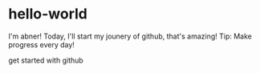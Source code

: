 # hello-world
 
I'm abner! Today, I'll start my jounery of github, that's amazing!
Tip: Make progress every day!

get started with github
